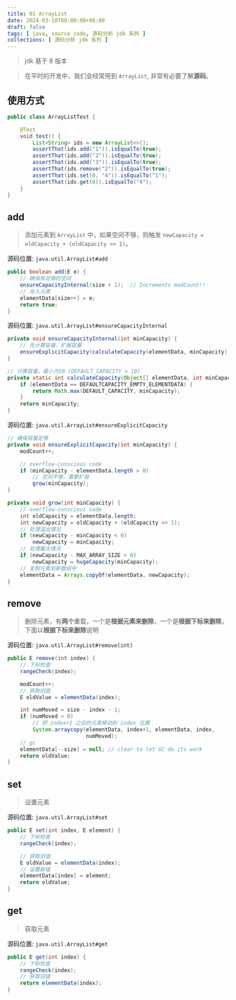 ```yaml
---
title: 01 ArrayList
date: 2024-03-18T08:00:00+08:00
draft: false
tags: [ java, source code, 源码分析 jdk 系列 ]
collections: [ 源码分析 jdk 系列 ]
---
```


> jdk 基于 8 版本

> 在平时的开发中，我们会经常用到 `ArrayList`, 非常有必要了解**源码**。

## 使用方式

```java
public class ArrayListTest {

    @Test
    void test() {
        List<String> ids = new ArrayList<>();
        assertThat(ids.add("1")).isEqualTo(true);
        assertThat(ids.add("2")).isEqualTo(true);
        assertThat(ids.add("3")).isEqualTo(true);
        assertThat(ids.remove("2")).isEqualTo(true);
        assertThat(ids.set(0, "4")).isEqualTo("1");
        assertThat(ids.get(0)).isEqualTo("4");
    }
}
```

## add

> 添加元素到 `ArrayList` 中，如果空间不够，则触发 `newCapacity = oldCapacity + (oldCapacity >> 1)`。

源码位置: `java.util.ArrayList#add`

```java
public boolean add(E e) {
    // 确保有足够的空间
    ensureCapacityInternal(size + 1);  // Increments modCount!!
    // 存入元素
    elementData[size++] = e;
    return true;
}
```

源码位置: `java.util.ArrayList#ensureCapacityInternal`

```java
private void ensureCapacityInternal(int minCapacity) {
    // 先计算容量，扩展容量
    ensureExplicitCapacity(calculateCapacity(elementData, minCapacity));
}

// 计算容量，最小为10 (DEFAULT_CAPACITY = 10)
private static int calculateCapacity(Object[] elementData, int minCapacity) {
    if (elementData == DEFAULTCAPACITY_EMPTY_ELEMENTDATA) {
        return Math.max(DEFAULT_CAPACITY, minCapacity);
    }
    return minCapacity;
}
```

源码位置: `java.util.ArrayList#ensureExplicitCapacity`

```java
// 确保容量足够
private void ensureExplicitCapacity(int minCapacity) {
    modCount++;

    // overflow-conscious code
    if (minCapacity - elementData.length > 0)
        // 空间不够，需要扩容
        grow(minCapacity);
}

private void grow(int minCapacity) {
    // overflow-conscious code
    int oldCapacity = elementData.length;
    int newCapacity = oldCapacity + (oldCapacity >> 1);
    // 处理溢出情况
    if (newCapacity - minCapacity < 0)
        newCapacity = minCapacity;
    // 处理最大情况
    if (newCapacity - MAX_ARRAY_SIZE > 0)
        newCapacity = hugeCapacity(minCapacity);
    // 复制元素到新数组中
    elementData = Arrays.copyOf(elementData, newCapacity);
}
```

## remove

> 删除元素，有**两个**重载，一个是**根据元素来删除**，一个是**根据下标来删除**，下面以**根据下标来删除**说明


源码位置: `java.util.ArrayList#remove(int)`

```java
public E remove(int index) {
    // 下标检查
    rangeCheck(index);

    modCount++;
    // 获取旧值
    E oldValue = elementData(index);

    int numMoved = size - index - 1;
    if (numMoved > 0)
        // 把 index+1 之后的元素移动到 index 位置
        System.arraycopy(elementData, index+1, elementData, index,
                         numMoved);
    // gc
    elementData[--size] = null; // clear to let GC do its work
    return oldValue;
}
```

## set

> 设置元素

源码位置: `java.util.ArrayList#set`

```java
public E set(int index, E element) {
    // 下标检查
    rangeCheck(index);

    // 获取旧值
    E oldValue = elementData(index);
    // 设置新值
    elementData[index] = element;
    return oldValue;
}
```

## get

> 获取元素

源码位置: `java.util.ArrayList#get`

```java
public E get(int index) {
    // 下标检查
    rangeCheck(index);
    // 获取旧值
    return elementData(index);
}
```